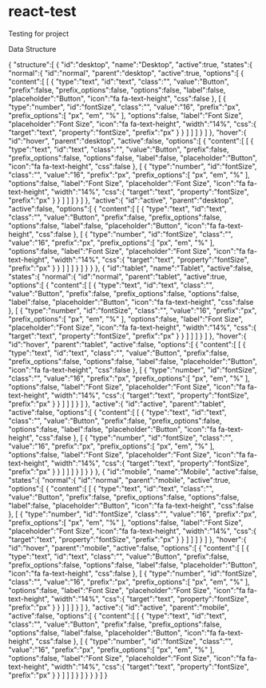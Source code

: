 # react-test

Testing for project

Data Structure

{
   "structure":[
      {
         "id":"desktop",
         "name":"Desktop",
         "active":true,
         "states":{
            "normal":{
               "id":"normal",
               "parent":"desktop",
               "active":true,
               "options":[
                  {
                     "content":[
                        [
                           {
                              "type":"text",
                              "id":"text",
                              "class":"",
                              "value":"Button",
                              "prefix":false,
                              "prefix_options":false,
                              "options":false,
                              "label":false,
                              "placeholder":"Button",
                              "icon":"fa fa-text-height",
                              "css":false
                           },
                           [
                              {
                                 "type":"number",
                                 "id":"fontSize",
                                 "class":"",
                                 "value":"16",
                                 "prefix":"px",
                                 "prefix_options":[
                                    "px",
                                    "em",
                                    "%"
                                 ],
                                 "options":false,
                                 "label":"Font Size",
                                 "placeholder":"Font Size",
                                 "icon":"fa fa-text-height",
                                 "width":"14%",
                                 "css":{
                                    "target":"text",
                                    "property":"fontSize",
                                    "prefix":"px"
                                 }
                              }
                           ]
                        ]
                     ]
                  }
               ]
            },
            "hover":{
               "id":"hover",
               "parent":"desktop",
               "active":false,
               "options":[
                  {
                     "content":[
                        [
                           {
                              "type":"text",
                              "id":"text",
                              "class":"",
                              "value":"Button",
                              "prefix":false,
                              "prefix_options":false,
                              "options":false,
                              "label":false,
                              "placeholder":"Button",
                              "icon":"fa fa-text-height",
                              "css":false
                           },
                           [
                              {
                                 "type":"number",
                                 "id":"fontSize",
                                 "class":"",
                                 "value":"16",
                                 "prefix":"px",
                                 "prefix_options":[
                                    "px",
                                    "em",
                                    "%"
                                 ],
                                 "options":false,
                                 "label":"Font Size",
                                 "placeholder":"Font Size",
                                 "icon":"fa fa-text-height",
                                 "width":"14%",
                                 "css":{
                                    "target":"text",
                                    "property":"fontSize",
                                    "prefix":"px"
                                 }
                              }
                           ]
                        ]
                     ]
                  }
               ]
            },
            "active":{
               "id":"active",
               "parent":"desktop",
               "active":false,
               "options":[
                  {
                     "content":[
                        [
                           {
                              "type":"text",
                              "id":"text",
                              "class":"",
                              "value":"Button",
                              "prefix":false,
                              "prefix_options":false,
                              "options":false,
                              "label":false,
                              "placeholder":"Button",
                              "icon":"fa fa-text-height",
                              "css":false
                           },
                           [
                              {
                                 "type":"number",
                                 "id":"fontSize",
                                 "class":"",
                                 "value":"16",
                                 "prefix":"px",
                                 "prefix_options":[
                                    "px",
                                    "em",
                                    "%"
                                 ],
                                 "options":false,
                                 "label":"Font Size",
                                 "placeholder":"Font Size",
                                 "icon":"fa fa-text-height",
                                 "width":"14%",
                                 "css":{
                                    "target":"text",
                                    "property":"fontSize",
                                    "prefix":"px"
                                 }
                              }
                           ]
                        ]
                     ]
                  }
               ]
            }
         }
      },
      {
         "id":"tablet",
         "name":"Tablet",
         "active":false,
         "states":{
            "normal":{
               "id":"normal",
               "parent":"tablet",
               "active":true,
               "options":[
                  {
                     "content":[
                        [
                           {
                              "type":"text",
                              "id":"text",
                              "class":"",
                              "value":"Button",
                              "prefix":false,
                              "prefix_options":false,
                              "options":false,
                              "label":false,
                              "placeholder":"Button",
                              "icon":"fa fa-text-height",
                              "css":false
                           },
                           [
                              {
                                 "type":"number",
                                 "id":"fontSize",
                                 "class":"",
                                 "value":"16",
                                 "prefix":"px",
                                 "prefix_options":[
                                    "px",
                                    "em",
                                    "%"
                                 ],
                                 "options":false,
                                 "label":"Font Size",
                                 "placeholder":"Font Size",
                                 "icon":"fa fa-text-height",
                                 "width":"14%",
                                 "css":{
                                    "target":"text",
                                    "property":"fontSize",
                                    "prefix":"px"
                                 }
                              }
                           ]
                        ]
                     ]
                  }
               ]
            },
            "hover":{
               "id":"hover",
               "parent":"tablet",
               "active":false,
               "options":[
                  {
                     "content":[
                        [
                           {
                              "type":"text",
                              "id":"text",
                              "class":"",
                              "value":"Button",
                              "prefix":false,
                              "prefix_options":false,
                              "options":false,
                              "label":false,
                              "placeholder":"Button",
                              "icon":"fa fa-text-height",
                              "css":false
                           },
                           [
                              {
                                 "type":"number",
                                 "id":"fontSize",
                                 "class":"",
                                 "value":"16",
                                 "prefix":"px",
                                 "prefix_options":[
                                    "px",
                                    "em",
                                    "%"
                                 ],
                                 "options":false,
                                 "label":"Font Size",
                                 "placeholder":"Font Size",
                                 "icon":"fa fa-text-height",
                                 "width":"14%",
                                 "css":{
                                    "target":"text",
                                    "property":"fontSize",
                                    "prefix":"px"
                                 }
                              }
                           ]
                        ]
                     ]
                  }
               ]
            },
            "active":{
               "id":"active",
               "parent":"tablet",
               "active":false,
               "options":[
                  {
                     "content":[
                        [
                           {
                              "type":"text",
                              "id":"text",
                              "class":"",
                              "value":"Button",
                              "prefix":false,
                              "prefix_options":false,
                              "options":false,
                              "label":false,
                              "placeholder":"Button",
                              "icon":"fa fa-text-height",
                              "css":false
                           },
                           [
                              {
                                 "type":"number",
                                 "id":"fontSize",
                                 "class":"",
                                 "value":"16",
                                 "prefix":"px",
                                 "prefix_options":[
                                    "px",
                                    "em",
                                    "%"
                                 ],
                                 "options":false,
                                 "label":"Font Size",
                                 "placeholder":"Font Size",
                                 "icon":"fa fa-text-height",
                                 "width":"14%",
                                 "css":{
                                    "target":"text",
                                    "property":"fontSize",
                                    "prefix":"px"
                                 }
                              }
                           ]
                        ]
                     ]
                  }
               ]
            }
         }
      },
      {
         "id":"mobile",
         "name":"Mobile",
         "active":false,
         "states":{
            "normal":{
               "id":"normal",
               "parent":"mobile",
               "active":true,
               "options":[
                  {
                     "content":[
                        [
                           {
                              "type":"text",
                              "id":"text",
                              "class":"",
                              "value":"Button",
                              "prefix":false,
                              "prefix_options":false,
                              "options":false,
                              "label":false,
                              "placeholder":"Button",
                              "icon":"fa fa-text-height",
                              "css":false
                           },
                           [
                              {
                                 "type":"number",
                                 "id":"fontSize",
                                 "class":"",
                                 "value":"16",
                                 "prefix":"px",
                                 "prefix_options":[
                                    "px",
                                    "em",
                                    "%"
                                 ],
                                 "options":false,
                                 "label":"Font Size",
                                 "placeholder":"Font Size",
                                 "icon":"fa fa-text-height",
                                 "width":"14%",
                                 "css":{
                                    "target":"text",
                                    "property":"fontSize",
                                    "prefix":"px"
                                 }
                              }
                           ]
                        ]
                     ]
                  }
               ]
            },
            "hover":{
               "id":"hover",
               "parent":"mobile",
               "active":false,
               "options":[
                  {
                     "content":[
                        [
                           {
                              "type":"text",
                              "id":"text",
                              "class":"",
                              "value":"Button",
                              "prefix":false,
                              "prefix_options":false,
                              "options":false,
                              "label":false,
                              "placeholder":"Button",
                              "icon":"fa fa-text-height",
                              "css":false
                           },
                           [
                              {
                                 "type":"number",
                                 "id":"fontSize",
                                 "class":"",
                                 "value":"16",
                                 "prefix":"px",
                                 "prefix_options":[
                                    "px",
                                    "em",
                                    "%"
                                 ],
                                 "options":false,
                                 "label":"Font Size",
                                 "placeholder":"Font Size",
                                 "icon":"fa fa-text-height",
                                 "width":"14%",
                                 "css":{
                                    "target":"text",
                                    "property":"fontSize",
                                    "prefix":"px"
                                 }
                              }
                           ]
                        ]
                     ]
                  }
               ]
            },
            "active":{
               "id":"active",
               "parent":"mobile",
               "active":false,
               "options":[
                  {
                     "content":[
                        [
                           {
                              "type":"text",
                              "id":"text",
                              "class":"",
                              "value":"Button",
                              "prefix":false,
                              "prefix_options":false,
                              "options":false,
                              "label":false,
                              "placeholder":"Button",
                              "icon":"fa fa-text-height",
                              "css":false
                           },
                           [
                              {
                                 "type":"number",
                                 "id":"fontSize",
                                 "class":"",
                                 "value":"16",
                                 "prefix":"px",
                                 "prefix_options":[
                                    "px",
                                    "em",
                                    "%"
                                 ],
                                 "options":false,
                                 "label":"Font Size",
                                 "placeholder":"Font Size",
                                 "icon":"fa fa-text-height",
                                 "width":"14%",
                                 "css":{
                                    "target":"text",
                                    "property":"fontSize",
                                    "prefix":"px"
                                 }
                              }
                           ]
                        ]
                     ]
                  }
               ]
            }
         }
      }
   ]
}
